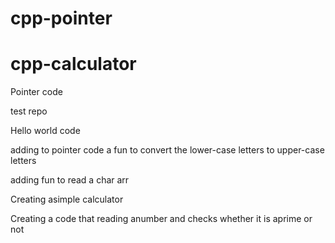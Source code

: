 # cpp-pointer 
# cpp-calculator
Pointer code

test repo

Hello world code


adding to pointer code a fun to convert the lower-case letters to upper-case letters

adding fun to read a char arr 

Creating asimple calculator

Creating a code that reading anumber and checks whether it is aprime or not 

